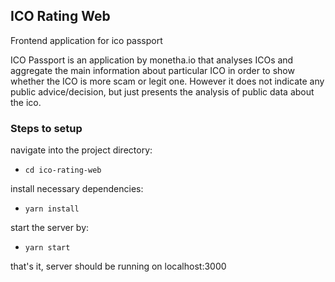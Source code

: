 ## ICO Rating Web

Frontend application for ico passport


ICO Passport is an application by monetha.io that analyses ICOs and aggregate the main information about particular ICO in order to show whether the ICO is more scam or legit one. However it does not indicate any public advice/decision, but just presents the analysis of public data about the ico.

### Steps to setup

navigate into the project directory:

* `cd ico-rating-web`

install necessary dependencies:

* `yarn install`

start the server by:

* `yarn start`


that's it, server should be running on localhost:3000
